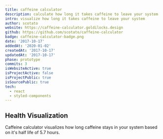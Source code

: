```yaml
---
title: caffeine calculator
description: calculate how long it takes caffeine to leave your system
intro: visualize how long it takes caffeine to leave your system
author: scotato
website: https://caffeine-calculator.goldilocks.design
github: https://github.com/scotato/caffeine-calculator
badge: caffeine-calculator-badge.png
date: '2017-10-17'
addedAt: '2020-01-02'
createdAt: '2017-10-17'
updatedAt: '2017-10-17'
phase: prototype
commits: 3
isWebsiteActive: true
isProjectActive: false
isProjectPublic: true
isSourcePublic: true
tech: 
  - react
  - styled-components
---
```


## Health Visualization 
Caffeine calculator visualizes how long caffeine stays in your system based on it's half life of 5.7 hours.
